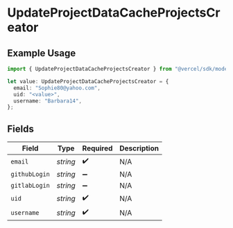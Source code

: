 # UpdateProjectDataCacheProjectsCreator

## Example Usage

```typescript
import { UpdateProjectDataCacheProjectsCreator } from "@vercel/sdk/models/operations/updateprojectdatacache.js";

let value: UpdateProjectDataCacheProjectsCreator = {
  email: "Sophie80@yahoo.com",
  uid: "<value>",
  username: "Barbara14",
};
```

## Fields

| Field              | Type               | Required           | Description        |
| ------------------ | ------------------ | ------------------ | ------------------ |
| `email`            | *string*           | :heavy_check_mark: | N/A                |
| `githubLogin`      | *string*           | :heavy_minus_sign: | N/A                |
| `gitlabLogin`      | *string*           | :heavy_minus_sign: | N/A                |
| `uid`              | *string*           | :heavy_check_mark: | N/A                |
| `username`         | *string*           | :heavy_check_mark: | N/A                |